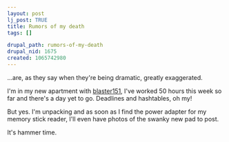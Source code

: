 ```yaml
--- 
layout: post
lj_post: TRUE
title: Rumors of my death
tags: []

drupal_path: rumors-of-my-death
drupal_nid: 1675
created: 1065742980
---
```

...are, as they say when they're being dramatic, greatly exaggerated.

I'm in my new apartment with <a href="http://blaster151.livejournal.com">blaster151</a>, I've worked 50 hours this week so far and there's a day yet to go. Deadlines and hashtables, oh my!

But yes. I'm unpacking and as soon as I find the power adapter for my memory stick reader, I'll even have photos of the swanky new pad to post.

It's hammer time.
